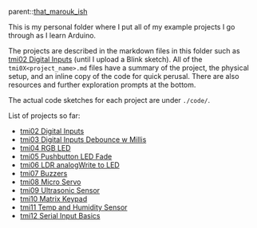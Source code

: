 parent::[that_marouk_ish](that_marouk_ish.md)

This is my personal folder where I put all of my example projects I go through as I learn Arduino. 

The projects are described in the markdown files in this folder such as [tmi02 Digital Inputs](tmi02%20Digital%20Inputs.md) (until I upload a Blink sketch). All of the `tmi0X<project_name>.md` files have a summary of the project, the physical setup, and an inline copy of the code for quick perusal. There are also resources and further exploration prompts at the bottom.

The actual code sketches for each project are under `./code/`.

List of projects so far:
- [tmi02 Digital Inputs](tmi02%20Digital%20Inputs.md)
- [tmi03 Digital Inputs Debounce w Millis](tmi03%20Digital%20Inputs%20Debounce%20w%20Millis.md)
- [tmi04 RGB LED](tmi04%20RGB%20LED.md)
- [tmi05 Pushbutton LED Fade](tmi05%20Pushbutton%20LED%20Fade.md)
- [tmi06 LDR analogWrite to LED](tmi06%20LDR%20analogWrite%20to%20LED.md)
- [tmi07 Buzzers](tmi07%20Buzzers.md)
- [tmi08 Micro Servo](tmi08%20Micro%20Servo.md)
- [tmi09 Ultrasonic Sensor](tmi09%20Ultrasonic%20Sensor.md)
- [tmi10 Matrix Keypad](tmi10%20Matrix%20Keypad.md)
- [tmi11 Temp and Humidity Sensor](tmi11%20Temp%20and%20Humidity%20Sensor.md)
- [tmi12 Serial Input Basics](../../tmi12%20Serial%20Input%20Basics.md)
